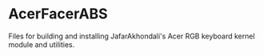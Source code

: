 # AcerFacerABS
Files for building and installing JafarAkhondali's Acer RGB keyboard kernel module and utilities.
